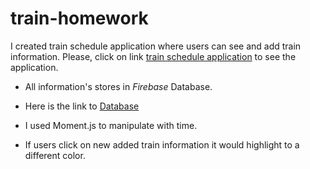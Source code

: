 # train-homework

I created train schedule application where users can see and add train information.
Please, click on link [train schedule application](https://zhakina90.github.io/train-homework/ "train schedule application")  to see the application.

- All information's stores in _Firebase_ Database.

* Here is the link to
  [Database](https://console.firebase.google.com/project/train-time-assignment-ea900/database/train-time-assignment-ea900/data/ "Stored user's input information")

- I used Moment.js to manipulate with time.

* If users click on new added train information it would highlight to a different color.

